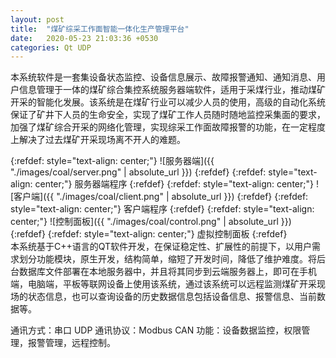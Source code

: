 ```yaml
---
layout: post
title:  "煤矿综采工作面智能一体化生产管理平台"
date:   2020-05-23 21:03:36 +0530
categories: Qt UDP
---
```

本系统软件是一套集设备状态监控、设备信息展示、故障报警通知、通知消息、用户信息管理于一体的煤矿综合集控系统服务器端软件，适用于采煤行业，推动煤矿开采的智能化发展。该系统是在煤矿行业可以减少人员的使用，高级的自动化系统保证了矿井下人员的生命安全，实现了煤矿工作人员随时随地监控采集面的要求，加强了煤矿综合开采的网络化管理，实现综采工作面故障报警的功能，在一定程度上解决了过去煤矿开采现场离不开人的难题。<br>

{:refdef: style="text-align: center;"}
![服务器端]({{ "./images/coal/server.png" | absolute_url }})
{:refdef}
{:refdef: style="text-align: center;"}
服务器端程序
{:refdef}
{:refdef: style="text-align: center;"}
![客户端]({{ "./images/coal/client.png" | absolute_url }})
{:refdef}
{:refdef: style="text-align: center;"}
客户端程序
{:refdef}
{:refdef: style="text-align: center;"}
![控制面板]({{ "./images/coal/control.png" | absolute_url }})
{:refdef}
{:refdef: style="text-align: center;"}
虚拟控制面板
{:refdef}
<br>
本系统基于C++语言的QT软件开发，在保证稳定性、扩展性的前提下，以用户需求划分功能模块，原生开发，结构简单，缩短了开发时间，降低了维护难度。将后台数据库文件部署在本地服务器中，并且将其同步到云端服务器上，即可在手机端，电脑端，平板等联网设备上使用该系统，通过该系统可以远程监测煤矿开采现场的状态信息，也可以查询设备的历史数据信息包括设备信息、报警信息、当前数据等。

通讯方式：串口 UDP
通讯协议：Modbus CAN
功能：设备数据监控，权限管理，报警管理，远程控制。

